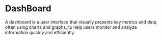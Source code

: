 # DashBoard
A dashboard is a user interface that visually presents key metrics and data, often using charts and graphs, to help users monitor and analyze information quickly and efficiently.
